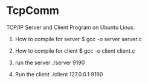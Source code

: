 # TcpComm
TCP/IP Server and Client Program on Ubuntu Linux.

1. How to compile for server
 $ gcc -o server server.c
 
 2. How to compile for client
  $ gcc -o client client.c
  
 3. run the server
 ./server 9190
 
 4. Run the client
 ./client 127.0.0.1 9190
 
 
